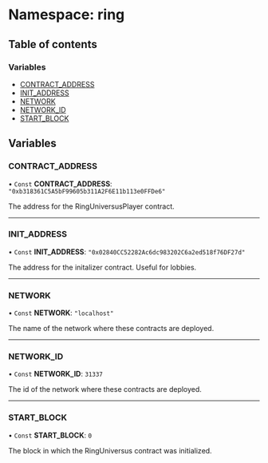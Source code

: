 # Namespace: ring

## Table of contents

### Variables

- [CONTRACT_ADDRESS](ring.md#contract_address)
- [INIT_ADDRESS](ring.md#init_address)
- [NETWORK](ring.md#network)
- [NETWORK_ID](ring.md#network_id)
- [START_BLOCK](ring.md#start_block)

## Variables

### CONTRACT_ADDRESS

• `Const` **CONTRACT_ADDRESS**: `"0xb318361C5A5bF99605b311A2F6E11b113e0FFDe6"`

The address for the RingUniversusPlayer contract.

---

### INIT_ADDRESS

• `Const` **INIT_ADDRESS**: `"0x02840CC52282Ac6dc983202C6a2ed518f76DF27d"`

The address for the initalizer contract. Useful for lobbies.

---

### NETWORK

• `Const` **NETWORK**: `"localhost"`

The name of the network where these contracts are deployed.

---

### NETWORK_ID

• `Const` **NETWORK_ID**: `31337`

The id of the network where these contracts are deployed.

---

### START_BLOCK

• `Const` **START_BLOCK**: `0`

The block in which the RingUniversus contract was initialized.
